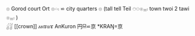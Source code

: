 𓊖 Gorod court Ort 𓊖𓏏𓏤 ⋍ city quarters 𓊖 (tall tell Teil 𓇸𓇷𓊕𓈇𓏤 town twoi 2 tawi 𓊕𓈇𓏤 )  
𓋓𓋘 [[crown]] ⲁⲛϫⲱϫ AnKuron 円𐘮⋍京 *KRAŊ=京  

